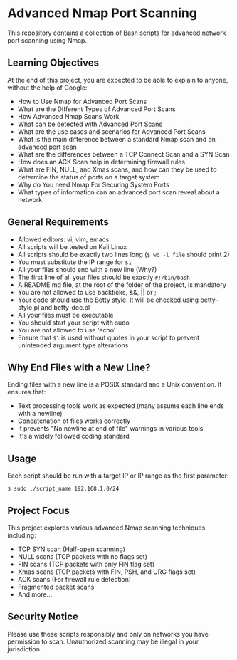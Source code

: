 # Advanced Nmap Port Scanning

This repository contains a collection of Bash scripts for advanced network port scanning using Nmap.

## Learning Objectives

At the end of this project, you are expected to be able to explain to anyone, without the help of Google:

- How to Use Nmap for Advanced Port Scans
- What are the Different Types of Advanced Port Scans
- How Advanced Nmap Scans Work
- What can be detected with Advanced Port Scans
- What are the use cases and scenarios for Advanced Port Scans
- What is the main difference between a standard Nmap scan and an advanced port scan
- What are the differences between a TCP Connect Scan and a SYN Scan
- How does an ACK Scan help in determining firewall rules
- What are FIN, NULL, and Xmas scans, and how can they be used to determine the status of ports on a target system
- Why do You need Nmap For Securing System Ports
- What types of information can an advanced port scan reveal about a network

## General Requirements

- Allowed editors: vi, vim, emacs
- All scripts will be tested on Kali Linux
- All scripts should be exactly two lines long (`$ wc -l file` should print 2)
- You must substitute the IP range for `$1`
- All your files should end with a new line (Why?)
- The first line of all your files should be exactly `#!/bin/bash`
- A README.md file, at the root of the folder of the project, is mandatory
- You are not allowed to use backticks, &&, || or ;
- Your code should use the Betty style. It will be checked using betty-style.pl and betty-doc.pl
- All your files must be executable
- You should start your script with sudo
- You are not allowed to use 'echo'
- Ensure that `$1` is used without quotes in your script to prevent unintended argument type alterations

## Why End Files with a New Line?

Ending files with a new line is a POSIX standard and a Unix convention. It ensures that:
- Text processing tools work as expected (many assume each line ends with a newline)
- Concatenation of files works correctly
- It prevents "No newline at end of file" warnings in various tools
- It's a widely followed coding standard

## Usage

Each script should be run with a target IP or IP range as the first parameter:

```
$ sudo ./script_name 192.168.1.0/24
```

## Project Focus

This project explores various advanced Nmap scanning techniques including:
- TCP SYN scan (Half-open scanning)
- NULL scans (TCP packets with no flags set)
- FIN scans (TCP packets with only FIN flag set)
- Xmas scans (TCP packets with FIN, PSH, and URG flags set)
- ACK scans (For firewall rule detection)
- Fragmented packet scans
- And more...

## Security Notice

Please use these scripts responsibly and only on networks you have permission to scan. Unauthorized scanning may be illegal in your jurisdiction.